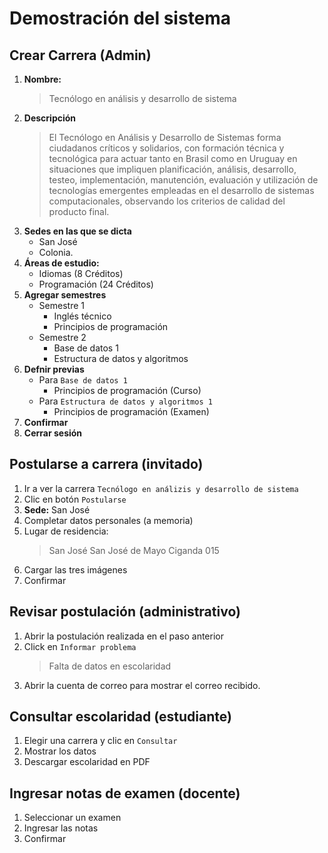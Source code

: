 # Demostración del sistema

## Crear Carrera (Admin)

1. **Nombre:**
   > Tecnólogo en análisis y desarrollo de sistema
2. **Descripción**
   > El Tecnólogo en Análisis y Desarrollo de Sistemas forma ciudadanos críticos y solidarios, con formación técnica y tecnológica para actuar tanto en Brasil como en Uruguay en situaciones que impliquen planificación, análisis, desarrollo, testeo, implementación, manutención, evaluación y utilización de tecnologías emergentes empleadas en el desarrollo de sistemas computacionales, observando los criterios de calidad del producto final.
3. **Sedes en las que se dicta**
    - San José
    - Colonia.
4. **Áreas de estudio:**
    - Idiomas (8 Créditos)
    - Programación (24 Créditos)
5. **Agregar semestres**
    - Semestre 1
      - Inglés técnico
      - Principios de programación
    - Semestre 2
      - Base de datos 1
      - Estructura de datos y algoritmos
6. **Defnir previas**
    - Para `Base de datos 1`
      - Principios de programación (Curso)
    - Para `Estructura de datos y algoritmos 1`
      - Principios de programación (Examen)
7. **Confirmar**
8. **Cerrar sesión**

## Postularse a carrera (invitado)

1. Ir a ver la carrera `Tecnólogo en análizis y desarrollo de sistema`
2. Clic en botón `Postularse`
3. **Sede:** San José
4. Completar datos personales (a memoria)
5. Lugar de residencia:
   > San José
   > San José de Mayo
   > Ciganda
   > 015
6. Cargar las tres imágenes
7. Confirmar

## Revisar postulación (administrativo)

1. Abrir la postulación realizada en el paso anterior
2. Click en `Informar problema`
   > Falta de datos en escolaridad
3. Abrir la cuenta de correo para mostrar el correo recibido.

## Consultar escolaridad (estudiante)

1. Elegir una carrera y clic en `Consultar`
2. Mostrar los datos
3. Descargar escolaridad en PDF

## Ingresar notas de examen (docente)

1. Seleccionar un examen
2. Ingresar las notas
3. Confirmar
